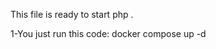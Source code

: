 This file is ready to start php  .

1-You just run this code:
                          docker compose up -d